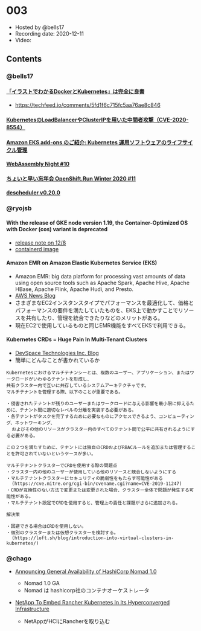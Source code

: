 # 003

- Hosted by @bells17
- Recording date: 2020-12-11
- Video:

## Contents

### @bells17

#### [「イラストでわかるDockerとKubernetes」は完全に良書](https://jaco.udcp.info/entry/2020/12/08/215058)

- https://techfeed.io/comments/5fd1f6c715fc5aa76ae8c846

#### [KubernetesのLoadBalancerやClusterIPを用いた中間者攻撃（CVE-2020-8554）](https://knqyf263.hatenablog.com/entry/2020/12/08/155720)

#### [Amazon EKS add-ons のご紹介: Kubernetes 運用ソフトウェアのライフサイクル管理](https://aws.amazon.com/jp/blogs/news/introducing-amazon-eks-add-ons-jp/)

#### [WebAssembly Night #10](https://youtu.be/HOAuzkGLVd8)

#### [ちょいと早い忘年会 OpenShift.Run Winter 2020 #11](https://openshift.connpass.com/event/191402/)

#### [descheduler v0.20.0](https://github.com/kubernetes-sigs/descheduler/releases/tag/v0.20.0)

### @ryojsb

#### With the release of GKE node version 1.19, the Container-Optimized OS with Docker (cos) variant is deprecated

- [release note on 12/8](https://cloud.google.com/kubernetes-engine/docs/release-notes#december_8_2020)
- [containerd image](https://cloud.google.com/kubernetes-engine/docs/concepts/using-containerd)

#### Amazon EMR on Amazon Elastic Kubernetes Service (EKS)
- Amazon EMR: big data platform for processing vast amounts of data using open source tools such as Apache Spark, Apache Hive, Apache HBase, Apache Flink, Apache Hudi, and Presto. 
- [AWS News Blog](https://aws.amazon.com/jp/blogs/aws/new-amazon-emr-on-amazon-elastic-kubernetes-service-eks/)
- さまざまなEC2インスタンスタイプでパフォーマンスを最適化して、価格とパフォーマンスの要件を満たしていたものを、EKS上で動かすことでリソースを共有したり、管理を統合できたりなどのメリットがある。
- 現在EC2で使用しているものと同じEMR機能をすべてEKSで利用できる。

#### Kubernetes CRDs = Huge Pain In Multi-Tenant Clusters
- [DevSpace Technologies Inc. Blog](https://medium.com/@loft-sh/kubernetes-crds-huge-pain-in-multi-tenant-clusters-a4b394ccd2d9)
- 簡単にどんなことが書かれているか

```
Kubernetesにおけるマルチテナンシーとは、複数のユーザー、アプリケーション、またはワークロードがいわゆるテナントを形成し、
共有クラスター内で互いに共存しているシステムアーキテクチャです。
マルチテナントを管理する際、以下のことが重要である。

・侵害されたテナントが残りのユーザーまたはワークロードに与える影響を最小限に抑えるために、テナント間に適切なレベルの分離を実装する必要がある。
・各テナントがタスクを完了するために必要なものにアクセスできるよう、コンピューティング、ネットワーキング、
  およびその他のリソースがクラスター内のすべてのテナント間で公平に共有されるようにする必要がある。

この２つを満たすために、テナントには独自のCRDおよびRBACルールを追加または管理することを許可されていないというケースが多い。

マルチテナントクラスターでCRDを使用する際の問題点
・クラスター内の他のユーザーが使用している他のリソースと競合しないようにする
・マルチテナントクラスターにセキュリティの脆弱性をもたらす可能性がある
  (https://cve.mitre.org/cgi-bin/cvename.cgi?name=CVE-2019-11247)
・CRDが互換性のない方法で変更または変更された場合、クラスター全体で問題が発生する可能性がある。
・マルチテナント設定でCRDを使用すると、管理上の責任と課題がさらに追加される。

解決策

・回避できる場合はCRDを使用しない。
・個別のクラスターまたは仮想クラスターを検討する。
  (https://loft.sh/blog/introduction-into-virtual-clusters-in-kubernetes/)
```

### @chago

- [Announcing General Availability of HashiCorp Nomad 1.0](https://www.hashicorp.com/blog/announcing-general-availability-of-hashicorp-nomad-1-0)
  - Nomad 1.0 GA
  - Nomad は hashicorp社のコンテナオーケストレータ

- [NetApp To Embed Rancher Kubernetes In Its Hyperconverged Infrastructure](https://www.crn.com/news/cloud/netapp-to-embed-rancher-kubernetes-in-its-hyperconverged-infrastructure)
  - NetAppがHCIにRancherを取り込む

